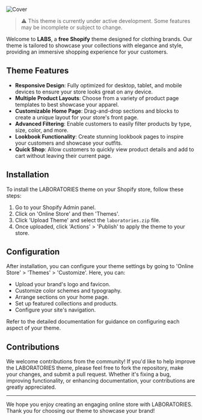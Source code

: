 ![Cover](https://github.com/icarus/Labs-Free-Shopify-Theme/assets/119902348/ae7e5a3c-13f1-4935-9bb0-6b4fdb235dad)

> :warning: This theme is currently under active development. Some features may be incomplete or subject to change. 

Welcome to **LABS**, a **free Shopify** theme designed for clothing brands. Our theme is tailored to showcase your collections with elegance and style, providing an immersive shopping experience for your customers.

## Theme Features

- **Responsive Design**: Fully optimized for desktop, tablet, and mobile devices to ensure your store looks great on any device.
- **Multiple Product Layouts**: Choose from a variety of product page templates to best showcase your apparel.
- **Customizable Home Page**: Drag-and-drop sections and blocks to create a unique layout for your store's front page.
- **Advanced Filtering**: Enable customers to easily filter products by type, size, color, and more.
- **Lookbook Functionality**: Create stunning lookbook pages to inspire your customers and showcase your outfits.
- **Quick Shop**: Allow customers to quickly view product details and add to cart without leaving their current page.

## Installation

To install the LABORATORIES theme on your Shopify store, follow these steps:

1. Go to your Shopify Admin panel.
2. Click on 'Online Store' and then 'Themes'.
3. Click 'Upload Theme' and select the `laboratories.zip` file.
4. Once uploaded, click 'Actions' > 'Publish' to apply the theme to your store.

## Configuration

After installation, you can configure your theme settings by going to 'Online Store' > 'Themes' > 'Customize'. Here, you can:

- Upload your brand's logo and favicon.
- Customize color schemes and typography.
- Arrange sections on your home page.
- Set up featured collections and products.
- Configure your site's navigation.

Refer to the detailed documentation for guidance on configuring each aspect of your theme.

## Contributions

We welcome contributions from the community! If you'd like to help improve the LABORATORIES theme, please feel free to fork the repository, make your changes, and submit a pull request. Whether it's fixing a bug, improving functionality, or enhancing documentation, your contributions are greatly appreciated.


---

We hope you enjoy creating an engaging online store with LABORATORIES. Thank you for choosing our theme to showcase your brand!

